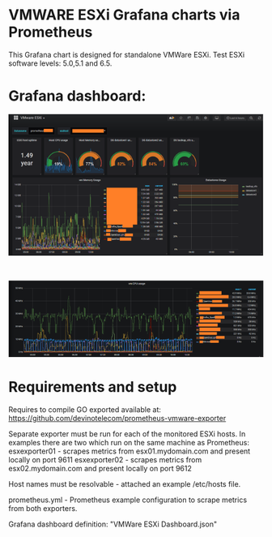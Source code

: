 # VMWARE ESXi Grafana charts via Prometheus

This Grafana chart is designed for standalone VMWare ESXi.
Test ESXi software levels: 5.0,5.1 and 6.5.


# Grafana dashboard:

<p align="left">
   <img src="images/79ad77c5.png" width="950" />
</p>
<br>
<p align="left">
   <img src="images/75f5db95.png" width="950" />
</p>



# Requirements and setup

Requires to compile GO exported available at:
https://github.com/devinotelecom/prometheus-vmware-exporter

Separate exporter must be run for each of the monitored ESXi hosts. In examples there are two which run on the same machine as Prometheus:
esxexporter01 - scrapes metrics from esx01.mydomain.com and present locally on port 9611
esxexporter02 - scrapes metrics from esx02.mydomain.com and present locally on port 9612

Host names must be resolvable - attached an example /etc/hosts file.

prometheus.yml - Prometheus example configuration to scrape metrics from both exporters.

Grafana dashboard definition: "VMWare ESXi Dashboard.json"
